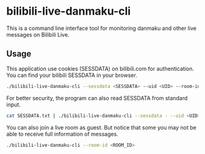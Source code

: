 # bilibili-live-danmaku-cli
This is a command line interface tool for monitoring danmaku and other live messages on Bilibili Live.

## Usage
This application use cookies (SESSDATA) on bilibili.com for authentication. You can find your bilibili SESSDATA in your browser. 
```bash
./bilibili-live-danmaku-cli --sessdata <SESSDATA> --uid <UID> --room-id <ROOM_ID>
```
For better security, the program can also read SESSDATA from standard input.
```bash
cat SESSDATA.txt | ./bilibili-live-danmaku-cli --sessdata - --uid <UID> --room-id <ROOM_ID>
```
You can also join a live room as guest. But notice that some you may not be able to receive full information of messages.
```bash
./bilibili-live-danmaku-cli --room-id <ROOM_ID>
```